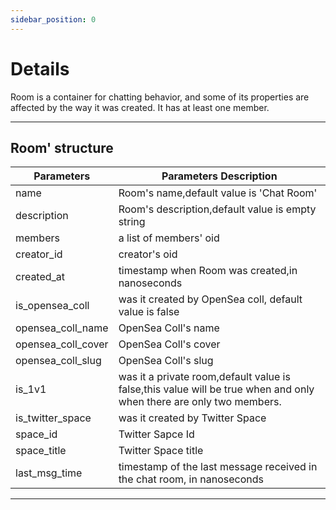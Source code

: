 ```yaml
---
sidebar_position: 0
---
```


# Details
Room is a container for chatting behavior, and some of its properties are affected by the way it was created. It has at least one member.
___

## Room' structure

| Parameters  | Parameters Description |
| ----------  | ---------------------- |
|name| Room's name,default value is 'Chat Room' |
|description|Room's description,default value is empty string|
|members| a list of members' oid|
|creator_id|creator's oid|
|created_at|timestamp when Room was created,in nanoseconds|
|is_opensea_coll|was it created by OpenSea coll, default value is false|
|opensea_coll_name|OpenSea Coll's name|
|opensea_coll_cover|OpenSea Coll's cover|
|opensea_coll_slug|OpenSea Coll's slug|
|is_1v1|was it a private room,default value is false,this value will be true when and only when there are only two members.|
|is_twitter_space|was it created by Twitter Space|
|space_id|Twitter Sapce Id|
|space_title|Twitter Space title|
|last_msg_time|timestamp of the last message received in the chat room, in nanoseconds|

___